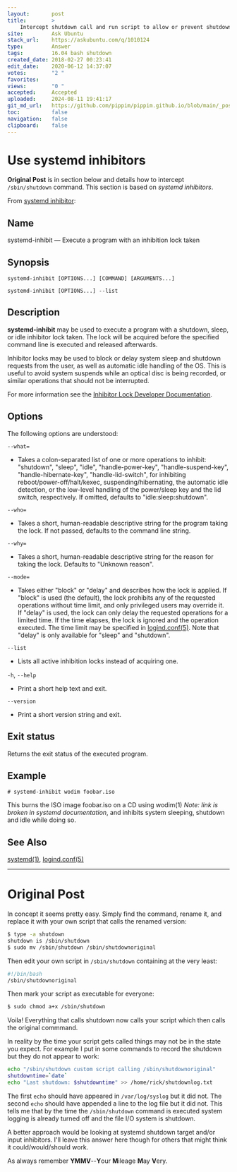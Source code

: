 ```yaml
---
layout:       post
title:        >
    Intercept shutdown call and run script to allow or prevent shutdown
site:         Ask Ubuntu
stack_url:    https://askubuntu.com/q/1010124
type:         Answer
tags:         16.04 bash shutdown
created_date: 2018-02-27 00:23:41
edit_date:    2020-06-12 14:37:07
votes:        "2 "
favorites:    
views:        "0 "
accepted:     Accepted
uploaded:     2024-08-11 19:41:17
git_md_url:   https://github.com/pippim/pippim.github.io/blob/main/_posts/2018/2018-02-27-Intercept-shutdown-call-and-run-script-to-allow-or-prevent-shutdown.md
toc:          false
navigation:   false
clipboard:    false
---
```


# Use systemd inhibitors

**Original Post** is in section below and details how to intercept `/sbin/shutdown` command. This section is based on *systemd inhibitors*.

From [systemd inhibitor][1]:

## Name

systemd-inhibit — Execute a program with an inhibition lock taken

## Synopsis

`systemd-inhibit [OPTIONS...] [COMMAND] [ARGUMENTS...]`

`systemd-inhibit [OPTIONS...] --list`

## Description

**systemd-inhibit** may be used to execute a program with a shutdown, sleep, or idle inhibitor lock taken. The lock will be acquired before the specified command line is executed and released afterwards.

Inhibitor locks may be used to block or delay system sleep and shutdown requests from the user, as well as automatic idle handling of the OS. This is useful to avoid system suspends while an optical disc is being recorded, or similar operations that should not be interrupted.

For more information see the [Inhibitor Lock Developer Documentation][2].

## Options

The following options are understood:

`--what=`

 -   Takes a colon-separated list of one or more operations to inhibit: "shutdown", "sleep", "idle", "handle-power-key", "handle-suspend-key", "handle-hibernate-key", "handle-lid-switch", for inhibiting reboot/power-off/halt/kexec, suspending/hibernating, the automatic idle detection, or the low-level handling of the power/sleep key and the lid switch, respectively. If omitted, defaults to "idle:sleep:shutdown".

`--who=`

 -   Takes a short, human-readable descriptive string for the program taking the lock. If not passed, defaults to the command line string.

`--why=`

 -   Takes a short, human-readable descriptive string for the reason for taking the lock. Defaults to "Unknown reason".

`--mode=`

 -   Takes either "block" or "delay" and describes how the lock is applied. If "block" is used (the default), the lock prohibits any of the requested operations without time limit, and only privileged users may override it. If "delay" is used, the lock can only delay the requested operations for a limited time. If the time elapses, the lock is ignored and the operation executed. The time limit may be specified in [logind.conf(5)][3]. Note that "delay" is only available for "sleep" and "shutdown".

`--list`

 -   Lists all active inhibition locks instead of acquiring one.

`-h`, `--help`

 -   Print a short help text and exit. 

`--version`

 -   Print a short version string and exit.

## Exit status

Returns the exit status of the executed program.

## Example

`# systemd-inhibit wodim foobar.iso`

This burns the ISO image foobar.iso on a CD using wodim(1) *Note: link is broken in systemd documentation*, and inhibits system sleeping, shutdown and idle while doing so.

## See Also

[systemd(1)][4], [logind.conf(5)][3] 

----------

# Original Post

In concept it seems pretty easy. Simply find the command, rename it, and replace it with your own script that calls the renamed version:



``` bash
$ type -a shutdown
shutdown is /sbin/shutdown
$ sudo mv /sbin/shutdown /sbin/shutdownoriginal
```

Then edit your own script in `/sbin/shutdown` containing at the very least:

``` bash
#!/bin/bash
/sbin/shutdownoriginal
```

Then mark your script as executable for everyone:

``` bash
$ sudo chmod a+x /sbin/shutdown
```

Voila! Everything that calls shutdown now calls your script which then calls the original commmand.

In reality by the time your script gets called things may not be in the state you expect. For example I put in some commands to record the shutdown but they do not appear to work:

``` bash
echo "/sbin/shutdown custom script calling /sbin/shutdownoriginal"
shutdowntime=`date`
echo "Last shutdown: $shutdowntime" >> /home/rick/shutdownlog.txt
```

The first `echo` should have appeared in `/var/log/syslog` but it did not. The second `echo` should have appended a line to the log file but it did not. This tells me that by the time the `/sbin/shutdown` command is executed system logging is already turned off and the file I/O system is shutdown.

A better approach would be looking at systemd shutdown target and/or input inhibitors. I'll leave this answer here though for others that might think it could/would/should work.

As always remember **YMMV**--**Y**our **M**ileage **M**ay **V**ery.


  [1]: https://www.freedesktop.org/software/systemd/man/systemd-inhibit.html
  [2]: https://www.freedesktop.org/wiki/Software/systemd/inhibit/
  [3]: https://www.freedesktop.org/software/systemd/man/logind.conf.html#
  [4]: https://www.freedesktop.org/software/systemd/man/systemd.html#
